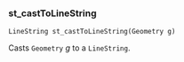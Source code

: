 ### st_castToLineString
`LineString st_castToLineString(Geometry g)`

Casts `Geometry` _g_ to a `LineString`.